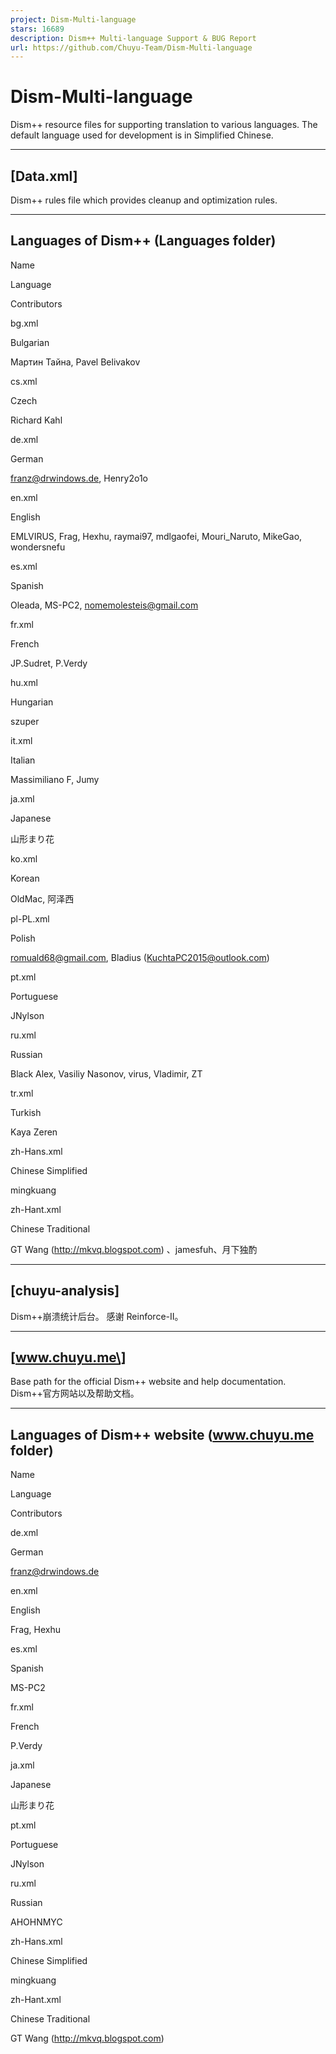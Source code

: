 ```yaml
---
project: Dism-Multi-language
stars: 16689
description: Dism++ Multi-language Support & BUG Report
url: https://github.com/Chuyu-Team/Dism-Multi-language
---
```


Dism-Multi-language
===================

Dism++ resource files for supporting translation to various languages. The default language used for development is in Simplified Chinese.

* * *

\[Data.xml\]
------------

Dism++ rules file which provides cleanup and optimization rules.

* * *

Languages of Dism++ (Languages folder)
--------------------------------------

Name

Language

Contributors

bg.xml

Bulgarian

Мартин Тайна, Pavel Belivakov

cs.xml

Czech

Richard Kahl

de.xml

German

franz@drwindows.de, Henry2o1o

en.xml

English

EMLVIRUS, Frag, Hexhu, raymai97, mdlgaofei, Mouri\_Naruto, MikeGao, wondersnefu

es.xml

Spanish

Oleada, MS-PC2, nomemolesteis@gmail.com

fr.xml

French

JP.Sudret, P.Verdy

hu.xml

Hungarian

szuper

it.xml

Italian

Massimiliano F, Jumy

ja.xml

Japanese

山形まり花

ko.xml

Korean

OldMac, 阿泽西

pl-PL.xml

Polish

romuald68@gmail.com, Bladius (KuchtaPC2015@outlook.com)

pt.xml

Portuguese

JNylson

ru.xml

Russian

Black Alex, Vasiliy Nasonov, virus, Vladimir, ZT

tr.xml

Turkish

Kaya Zeren

zh-Hans.xml

Chinese Simplified

mingkuang

zh-Hant.xml

Chinese Traditional

GT Wang (http://mkvq.blogspot.com) 、jamesfuh、月下独酌

* * *

\[chuyu-analysis\]
------------------

Dism++崩溃统计后台。 感谢 Reinforce-II。

* * *

\[www.chuyu.me\]
----------------

Base path for the official Dism++ website and help documentation. Dism++官方网站以及帮助文档。

* * *

Languages of Dism++ website (www.chuyu.me folder)
-------------------------------------------------

Name

Language

Contributors

de.xml

German

franz@drwindows.de

en.xml

English

Frag, Hexhu

es.xml

Spanish

MS-PC2

fr.xml

French

P.Verdy

ja.xml

Japanese

山形まり花

pt.xml

Portuguese

JNylson

ru.xml

Russian

AHOHNMYC

zh-Hans.xml

Chinese Simplified

mingkuang

zh-Hant.xml

Chinese Traditional

GT Wang (http://mkvq.blogspot.com)
